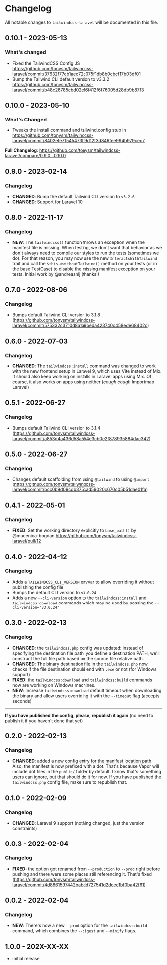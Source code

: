 # Changelog

All notable changes to `tailwindcss-laravel` will be documented in this file.

## 0.10.1 - 2023-05-13

### What's changed

- Fixed the TailwindCSS Config JS https://github.com/tonysm/tailwindcss-laravel/commit/37632f77cb1aec72c075f1db8b0cbcf17b03df01
- Bump the Tailwind CLI default version to v3.3.2 https://github.com/tonysm/tailwindcss-laravel/commit/b48c26785cbd02ef6f412f6f76005d28db9b87f3

## 0.10.0 - 2023-05-10

### What's Changed

- Tweaks the install command and tailwind.config stub in https://github.com/tonysm/tailwindcss-laravel/commit/8402efe71545473b9d12f3d846fee994b979cec7

**Full Changelog**: https://github.com/tonysm/tailwindcss-laravel/compare/0.9.0...0.10.0

## 0.9.0 - 2023-02-14

### Changelog

- **CHANGED**: Bump the default Tailwind CLI version to `v3.2.6`
- **CHANGED**: Support for Laravel 10

## 0.8.0 - 2022-11-17

### Changelog

- **NEW**: The `tailwindcss()` function throws an exception when the manifest file is missing. When testing, we don't want that behavior as we don't always need to compile our styles to run the tests (sometimes we do). For that reason, you may now use the new `InteractsWithTailwind` trait and call the `$this->withoutTailwind()` method on your tests (or in the base TestCase) to disable the missing manifest exception on your tests. Initial work by @andreasnij (thanks!)

## 0.7.0 - 2022-08-06

### Changelog

- Bumps default Tailwind CLI version to 3.1.8 (https://github.com/tonysm/tailwindcss-laravel/commit/575332c3710d8a1a9beda423740c458ede68402c)

## 0.6.0 - 2022-07-03

### Changelog

- **CHANGED**: The `tailwindcss:install` command was changed to work with the new frontend setup in Laravel 9, which uses Vite instead of Mix. It should also keep working on installs in Laravel apps using Mix. Of course, it also works on apps using neither (**cough* *cough** Importmap Laravel)

## 0.5.1 - 2022-06-27

### Changelog

- Bumps default Tailwind CLI version to 3.1.4 (https://github.com/tonysm/tailwindcss-laravel/commit/a853d4a436d58a554e3cb0e2f878935884dac342)

## 0.5.0 - 2022-06-27

### Changelog

- Changes default scaffolding from using `@tailwind` to using `@import` (https://github.com/tonysm/tailwindcss-laravel/commit/bcc0b9d09cdb375cad59020c670c05b51dae01fa)

## 0.4.1 - 2022-05-01

### Changelog

- **FIXED**: Set the working directory explicitly to `base_path()` by @mucenica-bogdan https://github.com/tonysm/tailwindcss-laravel/pull/12

## 0.4.0 - 2022-04-12

### Changelog

- Adds a `TAILWINDCSS_CLI_VERSION` envvar to allow overriding it without publishing the config file
- Bumps the default CLI version to `v3.0.24`
- Adds a new `--cli-version` option to the `tailwindcss:install` and `tailwindcss:download` commands which may be used by passing the `--cli-version="v3.0.24"`

## 0.3.0 - 2022-02-13

### Changelog

- **CHANGED**: the `tailwindcss.php` config was updated: instead of specifying the destination file path, you define a destination PATH, we'll construct the full file path based on the source file relative path.
- **CHANGED**: The binary destination file in the `tailwindcss.php` now checks if the file destination should end with `.exe` or not (for Windows support)
- **FIXED**: the `tailwindcss:download` and `tailwindcss:build` commands now are working on Windows machines.
- **NEW**: Increase `tailwindcss:download` default timeout when downloading the binary and allow users overriding it with the `--timeout` flag (accepts seconds)


---

**If you have published the config, please, republish it again** (no need to publish it if you haven't done that yet)

## 0.2.0 - 2022-02-13

### Changelog

- **CHANGED**: added a [new config entry for the manifest location path](https://github.com/tonysm/tailwindcss-laravel/blob/main/config/tailwindcss.php#L17). Also, the manifest is now prefixed with a dot. That's because Vapor will include dot files in the `public/` folder by default. I know that's something users can ignore, but that should do it for now. If you have published the `tailwindcss.php` config file, make sure to republish that.

## 0.1.0 - 2022-02-09

### Changelog

- **CHANGED**: Laravel 9 support (nothing changed, just the version constraints)

## 0.0.3 - 2022-02-04

### Changelog

- **FIXED:** the option got renamed from `--production` to `--prod` right before pushing and there were some places still referencing it. That's fixed (https://github.com/tonysm/tailwindcss-laravel/commit/4d8861597442babdd727541d2dcec1bf0ba42f61)

## 0.0.2 - 2022-02-04

### Changelog

- **NEW**: There's now a new `--prod` option for the `tailwindcss:build` command, which combines the `--digest` and `--minify` flags.

## 1.0.0 - 202X-XX-XX

- initial release
